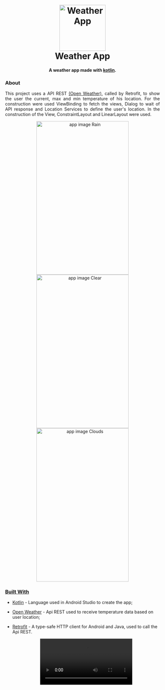 <h1 align="center">
  <br>
  <img src="https://user-images.githubusercontent.com/79548186/221186300-25f23f4c-54c3-4afb-b3d3-3e7abdfa3c4e.png" alt="Weather App" width="150">
  <br>
  Weather App
  <br>
</h1>

<h4 align="center">A weather app made with <a href="https://kotlinlang.org/" target="_blank">kotlin</a>.</h4>

### About 

<p align="justify">This project uses a API REST <a href="https://openweathermap.org/">(Open Weather)</a>, called by Retrofit, to show the user the current, max and min temperature of his location. For the construction were used ViewBinding to fetch the views, Dialog to wait of API response and Location Services to define the user's location. In the construction of the View, ConstraintLayout and LinearLayout were used.</p>

<p align="center">
<a href="https://user-images.githubusercontent.com/79548186/221209905-8dcee868-9ed6-456b-8462-2f22d955dcbe.png" target="_blank"><img src="https://user-images.githubusercontent.com/79548186/221209905-8dcee868-9ed6-456b-8462-2f22d955dcbe.png" alt="app image Rain" width="300" height="500">
<a href="https://user-images.githubusercontent.com/79548186/221209917-762b7a5f-9e9e-42d6-9dbc-8271c8f3449e.png" target="_blank"><img src="https://user-images.githubusercontent.com/79548186/221209917-762b7a5f-9e9e-42d6-9dbc-8271c8f3449e.png" alt="app image Clear" width="300" height="500">
<a href="https://user-images.githubusercontent.com/79548186/221209929-0dead647-b7fd-4e8e-a1dd-7f22df95cd67.png" target="_blank"><img src="https://user-images.githubusercontent.com/79548186/221209929-0dead647-b7fd-4e8e-a1dd-7f22df95cd67.png" alt="app image Clouds" width="300" height="500">
</p>
  
### Built With

- [Kotlin](https://kotlinlang.org/) - Language used in Android Studio to create the app;
- [Open Weather](https://openweathermap.org/) - Api REST used to receive temperature data based on user location;
- [Retrofit](https://square.github.io/retrofit/) - A type-safe HTTP client for Android and Java, used to call the Api REST.
  
  <div align="center">
    <video src="https://user-images.githubusercontent.com/79548186/221211135-f416208a-725d-485e-94a7-ac8de5a1f66f.mp4">
  </div>
